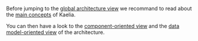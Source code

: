 Before jumping to the [global architecture view](./GLOBAL.MD) we recommand to read about the [main concepts](./DOMAINMODEL.MD) of Kaelia. 

You can then have a look to the [component-oriented view](./COMPONENTS.MD) and the [data model-oriented view](./DATAMODEL.MD) of the architecture.

